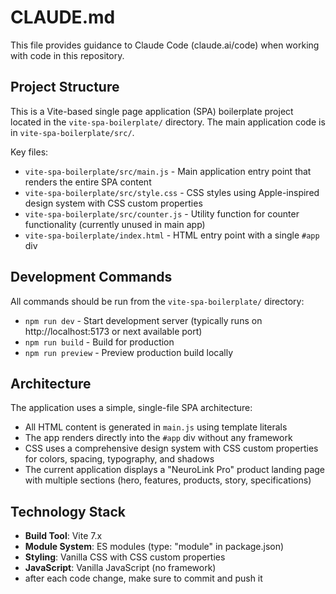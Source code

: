 # CLAUDE.md

This file provides guidance to Claude Code (claude.ai/code) when working with code in this repository.

## Project Structure

This is a Vite-based single page application (SPA) boilerplate project located in the `vite-spa-boilerplate/` directory. The main application code is in `vite-spa-boilerplate/src/`.

Key files:
- `vite-spa-boilerplate/src/main.js` - Main application entry point that renders the entire SPA content
- `vite-spa-boilerplate/src/style.css` - CSS styles using Apple-inspired design system with CSS custom properties
- `vite-spa-boilerplate/src/counter.js` - Utility function for counter functionality (currently unused in main app)
- `vite-spa-boilerplate/index.html` - HTML entry point with a single `#app` div

## Development Commands

All commands should be run from the `vite-spa-boilerplate/` directory:

- `npm run dev` - Start development server (typically runs on http://localhost:5173 or next available port)
- `npm run build` - Build for production
- `npm run preview` - Preview production build locally

## Architecture

The application uses a simple, single-file SPA architecture:
- All HTML content is generated in `main.js` using template literals
- The app renders directly into the `#app` div without any framework
- CSS uses a comprehensive design system with CSS custom properties for colors, spacing, typography, and shadows
- The current application displays a "NeuroLink Pro" product landing page with multiple sections (hero, features, products, story, specifications)

## Technology Stack

- **Build Tool**: Vite 7.x
- **Module System**: ES modules (type: "module" in package.json)
- **Styling**: Vanilla CSS with CSS custom properties
- **JavaScript**: Vanilla JavaScript (no framework)
- after each code change, make sure to commit and push it